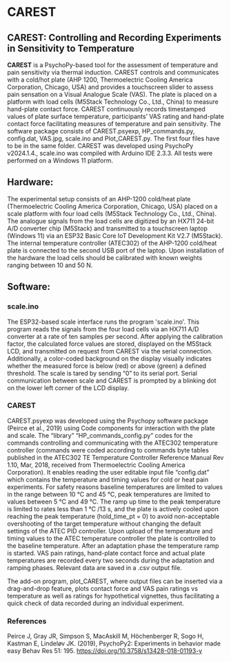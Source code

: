# CAREST
## CAREST: Controlling and Recording Experiments in Sensitivity to Temperature



**CAREST** is a PsychoPy-based tool for the assessment of temperature and pain sensitivity via thermal induction. CAREST controls and communicates with a cold/hot plate (AHP 1200, Thermoelectric Cooling America Corporation, Chicago, USA) and provides a touchscreen slider to assess pain sensation on a Visual Analogue Scale (VAS). The plate is placed on a platform with load cells (M5Stack Technology Co., Ltd., China) to measure hand-plate contact force. CAREST continuously records timestamped values of plate surface temperature, participants’ VAS rating and hand-plate contact force facilitating measures of temperature and pain sensitivity. 
The software package consists of CAREST.psyexp, HP_commands.py, config.dat, VAS.jpg, scale.ino and Plot_CAREST.py. The first four files have to be in the same folder. CAREST was developed using PsychoPy v2024.1.4., scale.ino was compiled with Arduino IDE 2.3.3. All tests were performed on a Windows 11 platform.

## Hardware:

The experimental setup consists of an AHP-1200 cold/heat plate (Thermoelectric Cooling America Corporation, Chicago, USA) placed on a scale platform with four load cells (M5Stack Technology Co., Ltd., China). The analogue signals from the load cells are digitized by an HX711 24-bit A/D converter chip (M5Stack) and transmitted to a touchscreen laptop (Windows 11) via an ESP32 Basic Core IoT Development Kit V2.7 (M5Stack). The internal temperature controller (ATEC302) of the AHP-1200 cold/heat plate is connected to the second USB port of the laptop. Upon installation of the hardware the load cells should be calibrated with known weights ranging between 10 and 50 N.

## Software:

### scale.ino
The ESP32-based scale interface runs the program 'scale.ino'. This program reads the signals from the four load cells via an HX711 A/D converter at a rate of ten samples per second. After applying the calibration factor, the calculated force values are stored, displayed on the M5Stack LCD, and transmitted on request from CAREST via the serial connection. Additionally, a color-coded background on the display visually indicates whether the measured force is below (red) or above (green) a defined threshold. The scale is tared by sending “0” to its serial port. Serial communication between scale and CAREST is prompted by a blinking dot on the lower left corner of the LCD display. 
### CAREST
CAREST.psyexp was developed using the Psychopy software package (Peirce et al., 2019) using Code components for interaction with the plate and scale. The “library” “HP_commands_config.py” codes for the commands controlling and communicating with the ATEC302 temperature controller (commands were coded according to commands byte tables published in the ATEC302 TE Temperature Controller Reference Manual Rev 1.10, Mar, 2018, received from Thermoelectric Cooling America Corporation). It enables reading the user editable input file “config.dat” which contains the temperature and timing values for cold or heat pain experiments. For safety reasons baseline temperatures are limited to values in the range between 10 °C and 45 °C, peak temperatures are limited to values between 5 °C and 49 °C. The ramp up time to the peak temperature is limited to rates less than 1 °C /13 s, and the plate is actively cooled upon reaching the peak temperature (hold_time_pt = 0) to avoid non-acceptable overshooting of the target temperature without changing the default settings of the ATEC PID controller. Upon upload of the temperature and timing values to the ATEC temperature controller the plate is controlled to the baseline temperature. After an adaptation phase the temperature ramp is started. VAS pain ratings, hand-plate contact force and actual plate temperatures are recorded every two seconds during the adaptation and ramping phases. Relevant data are saved in a .csv output file. 

The add-on program, plot_CAREST, where output files can be inserted via a drag-and-drop feature, plots contact force and VAS pain ratings vs temperature as well as ratings for hypothetical vignettes, thus facilitating a quick check of data recorded during an individual experiment. 

 ### References
 Peirce J, Gray JR, Simpson S, MacAskill M, Höchenberger R, Sogo H, Kastman E, Lindeløv JK. (2019), 
 PsychoPy2: Experiments in behavior made easy Behav Res 51: 195. 
 https://doi.org/10.3758/s13428-018-01193-y
